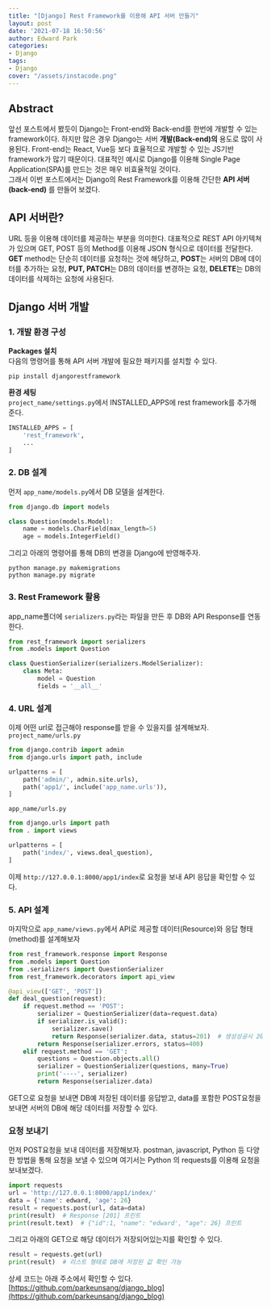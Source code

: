```yaml
---
title: "[Django] Rest Framework를 이용해 API 서버 만들기"
layout: post
date: '2021-07-18 16:50:56'
author: Edward Park
categories:
- Django
tags:
- Django
cover: "/assets/instacode.png"
---
```


## Abstract
앞선 포스트에서 봤듯이 Django는 Front-end와 Back-end를 한번에 개발할 수 있는 framework이다. 하지만 많은 경우 Django는 서버 **개발(Back-end)의** 용도로 많이 사용된다. Front-end는 React, Vue등 보다 효율적으로 개발할 수 있는 JS기반 framework가 많기 때문이다. 대표적인 예시로 Django를 이용해 Single Page Application(SPA)를 만드는 것은 매우 비효율적일 것이다.<br>
그래서 이번 포스트에서는 Django의 Rest Framework를 이용해 간단한 **API 서버(back-end)** 를 만들어 보겠다.
## API 서버란?
URL 등을 이용해 데이터를 제공하는 부분을 의미한다. 대표적으로 REST API 아키텍쳐가 있으며 GET, POST 등의 Method를 이용해 JSON 형식으로 데이터를 전달한다.<br>
**GET** method는 단순히 데이터를 요청하는 것에 해당하고, **POST**는 서버의 DB에 데이터를 추가하는 요청, **PUT, PATCH**는 DB의 데이터를 변경하는 요청, **DELETE**는 DB의 데이터를 삭제하는 요청에 사용된다.
## Django 서버 개발
### 1. 개발 환경 구성
**Packages 설치**<br>
다음의 명령어를 통해 API 서버 개발에 필요한 패키지를 설치할 수 있다.
```Shell
pip install djangorestframework
```
**환경 세팅**<br>
`project_name/settings.py`에서 INSTALLED_APPS에 rest framework를 추가해준다.
```Python
INSTALLED_APPS = [
    'rest_framework',
    ...
]
```
### 2. DB 설계
먼저 `app_name/models.py`에서 DB 모델을 설계한다.
```Python
from django.db import models

class Question(models.Model):
    name = models.CharField(max_length=5)
    age = models.IntegerField()
```
그리고 아래의 명령어를 통해 DB의 변경을 Django에 반영해주자.<br>
```Shell
python manage.py makemigrations
python manage.py migrate
```

### 3. Rest Framework 활용
app_name폴더에 `serializers.py`라는 파일을 만든 후 DB와 API Response를 연동한다.
```Python
from rest_framework import serializers
from .models import Question

class QuestionSerializer(serializers.ModelSerializer):
    class Meta:
        model = Question
        fields = '__all__'  
```

### 4. URL 설계
이제 어떤 url로 접근해야 response를 받을 수 있을지를 설계해보자.<br>
`project_name/urls.py`
```Python
from django.contrib import admin
from django.urls import path, include

urlpatterns = [
    path('admin/', admin.site.urls),
    path('app1/', include('app_name.urls')),
]
```
`app_name/urls.py`
```Python
from django.urls import path
from . import views

urlpatterns = [
    path('index/', views.deal_question),
]
```
이제 `http://127.0.0.1:8000/app1/index`로 요청을 보내 API 응답을 확인할 수 있다.
### 5. API 설계
마지막으로 `app_name/views.py`에서 API로 제공할 데이터(Resource)와 응답 형태(method)를 설계해보자
```Python
from rest_framework.response import Response
from .models import Question
from .serializers import QuestionSerializer
from rest_framework.decorators import api_view

@api_view(['GET', 'POST'])
def deal_question(request):
    if request.method == 'POST':
        serializer = QuestionSerializer(data=request.data)
        if serializer.is_valid():
            serializer.save()
            return Response(serializer.data, status=201)  # 생성성공시 201
        return Response(serializer.errors, status=400)
    elif request.method == 'GET':
        questions = Question.objects.all()
        serializer = QuestionSerializer(questions, many=True) 
        print('----', serializer)
        return Response(serializer.data)
```
GET으로 요청을 보내면 DB예 저장된 데이터를 응답받고, data를 포함한 POST요청을 보내면 서버의 DB에 해당 데이터를 저장할 수 있다.

### 요청 보내기
먼저 POST요청을 보내 데이터를 저장해보자. postman, javascript, Python 등 다양한 방법을 통해 요청을 보낼 수 있으며 여기서는 Python 의 requests를 이용해 요청을 보내보겠다.
```Python
import requests
url = 'http://127.0.0.1:8000/app1/index/'
data = {'name': edward, 'age': 26}
result = requests.post(url, data=data)
print(result)  # Response [201] 프린트
print(result.text)  # {"id":1, "name": "edward', "age": 26} 프린트
```
그리고 아래의 GET으로 해당 데이터가 저장되어있는지를 확인할 수 있다.
```Python
result = requests.get(url)
print(result)  # 리스트 형태로 DB에 저장된 값 확인 가능
```
상세 코드는 아래 주소에서 확인할 수 있다.<br>
[https://github.com/parkeunsang/django_blog](https://github.com/parkeunsang/django_blog)
